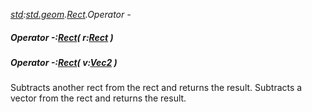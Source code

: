 _[std](../../modules/std/std-module.md):[std.geom](../../modules/std/std-geom.md).[Rect<T>](../../modules/std/std-geom-rect.md).Operator -_
##### Operator -:[Rect](../../modules/std/std-geom-rect.md)<T>( r:[Rect](../../modules/std/std-geom-rect.md)<T> )
##### Operator -:[Rect](../../modules/std/std-geom-rect.md)<T>( v:[Vec2](../../modules/std/std-geom-vec2.md)<T> )
Subtracts another rect from the rect and returns the result.
Subtracts a vector from the rect and returns the result.
